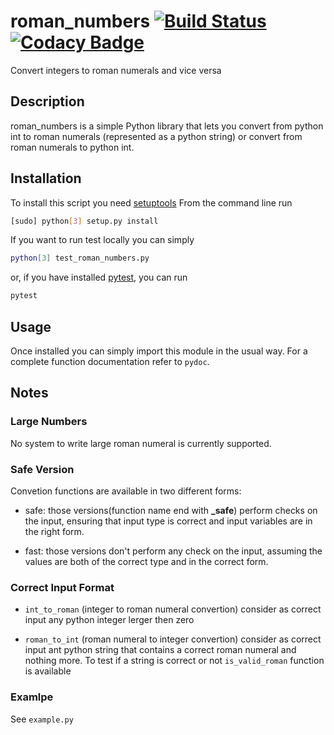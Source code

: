 # roman_numbers [![Build Status](https://travis-ci.com/FilippoRanza/roman_numbers.svg?branch=master)](https://travis-ci.com/FilippoRanza/roman_numbers) [![Codacy Badge](https://api.codacy.com/project/badge/Grade/1d68e4e50fb44ace853305e19e46b8ae)](https://app.codacy.com/app/FilippoRanza/roman_numbers?utm_source=github.com&utm_medium=referral&utm_content=FilippoRanza/roman_numbers&utm_campaign=Badge_Grade_Dashboard)
Convert integers to roman numerals and vice versa

## Description
roman_numbers is a simple Python library that lets you convert from python int to 
roman numerals (represented as a python string) or convert from roman numerals 
to python int. 

## Installation
To install this script you need [setuptools](https://github.com/pypa/setuptools)
From the command line run

```bash
[sudo] python[3] setup.py install
```

If you want to run test locally you can simply

```bash
python[3] test_roman_numbers.py
```

or, if you have installed [pytest](https://github.com/pytest-dev/pytest),
you can run

```bash
pytest
```

## Usage
Once installed you can simply import this module
in the usual way. For a complete function
documentation refer to `pydoc`.

## Notes
### Large Numbers
No system to write large roman numeral is currently supported.

### Safe Version
Convetion functions are available in two different forms:
+   safe: those versions(function name end with **_safe**) perform 
checks on the input, ensuring that input type is correct and 
input variables are in the right form.

+   fast: those versions don't perform any check on the input, 
assuming the values are both of the correct type and in the 
correct form.

### Correct Input Format
+   `int_to_roman` (integer to roman numeral convertion) consider 
as correct input any python integer lerger then zero

+   `roman_to_int` (roman numeral to integer convertion) consider
as correct input ant python string that contains a correct 
roman numeral and nothing more. To test if a string is correct
or not `is_valid_roman` function is available

### Examlpe
See `example.py` 